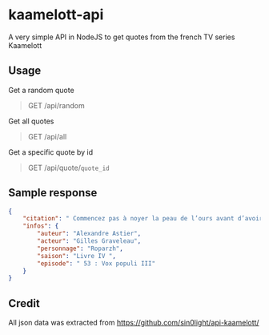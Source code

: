 # kaamelott-api
 A very simple API in NodeJS to get quotes from the french TV series Kaamelott  

##  Usage

Get a random quote

> GET /api/random

Get all quotes

> GET /api/all

Get a specific quote by id

> GET /api/quote/`quote_id`



## Sample response

```json
{
    "citation": " Commencez pas à noyer la peau de l’ours avant d’avoir vendu le poisson.",
    "infos": {
        "auteur": "Alexandre Astier",
        "acteur": "Gilles Graveleau",
        "personnage": "Roparzh",
        "saison": "Livre IV ",
        "episode": " 53 : Vox populi III"
    }
}
```



## Credit

All json data was extracted from https://github.com/sin0light/api-kaamelott/

